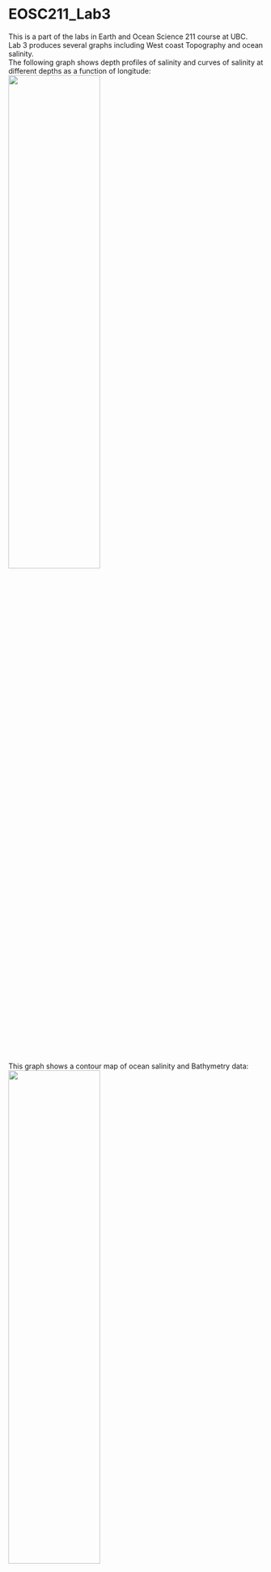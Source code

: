 # EOSC211_Lab3
This is a part of the labs in Earth and Ocean Science 211 course at UBC.<br>
Lab 3 produces several graphs including West coast Topography and ocean salinity.<br>
The following graph shows depth profiles of salinity and curves of salinity at different depths as a function of longitude:<br>
<img src = "https://user-images.githubusercontent.com/43057046/106277020-c1642f80-627b-11eb-8c94-84f637b0df3f.jpg" width = "60%" height="50%"></img><br>
This graph shows a contour map of ocean salinity and Bathymetry data:<br>
<img src = "https://user-images.githubusercontent.com/43057046/106277021-c1fcc600-627b-11eb-9d80-00da40dfc4c0.jpg" width = "60%" height="50%"></img><br>
This graph shows West Coast Topography:<br>
<img src = "https://user-images.githubusercontent.com/43057046/106277012-bf01d580-627b-11eb-8f07-88893b2b4636.jpg" width = "60%" height="50%"></img><br>
